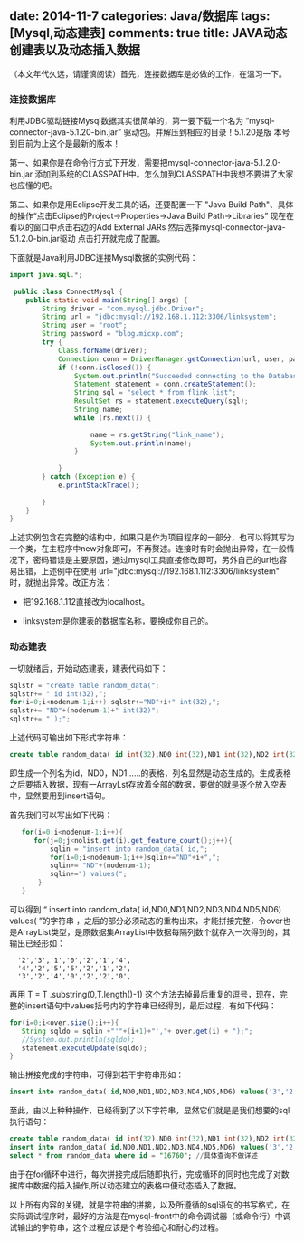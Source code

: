 ﻿date: 2014-11-7 
categories: Java/数据库
tags: [Mysql,动态建表]
comments: true
title: JAVA动态创建表以及动态插入数据
---

（本文年代久远，请谨慎阅读）首先，连接数据库是必做的工作，在温习一下。

### 连接数据库

利用JDBC驱动链接Mysql数据其实很简单的，第一要下载一个名为 “mysql-connector-java-5.1.20-bin.jar” 驱动包。并解压到相应的目录！5.1.20是版 本号到目前为止这个是最新的版本！

第一、如果你是在命令行方式下开发，需要把mysql-connector-java-5.1.2.0-bin.jar 添加到系统的CLASSPATH中。怎么加到CLASSPATH中我想不要讲了大家也应懂的吧。

第二、如果你是用Eclipse开发工具的话，还要配置一下 "Java Build Path"、具体的操作“点击Eclipse的Project->Properties->Java Build Path->Libraries” 现在在看以的窗口中点击右边的Add External JARs  然后选择mysql-connector-java-5.1.2.0-bin.jar驱动 点击打开就完成了配置。

下面就是Java利用JDBC连接Mysql数据的实例代码：

```java
import java.sql.*;   
  
 public class ConnectMysql {   
    public static void main(String[] args) {   
        String driver = "com.mysql.jdbc.Driver";   
        String url = "jdbc:mysql://192.168.1.112:3306/linksystem";   
        String user = "root";   
        String password = "blog.micxp.com";   
        try {   
            Class.forName(driver);   
            Connection conn = DriverManager.getConnection(url, user, password);   
            if (!conn.isClosed()) {   
                System.out.println("Succeeded connecting to the Database!");   
                Statement statement = conn.createStatement();   
                String sql = "select * from flink_list";   
                ResultSet rs = statement.executeQuery(sql);   
                String name;   
                while (rs.next()) {   
  
                    name = rs.getString("link_name");   
                    System.out.println(name);   
                }   
  
            }   
        } catch (Exception e) {   
            e.printStackTrace();   
  
        }    
    }   
} 
``` 

上述实例包含在完整的结构中，如果只是作为项目程序的一部分，也可以将其写为一个类，在主程序中new对象即可，不再赘述。连接时有时会抛出异常，在一般情况下，密码错误是主要原因，通过mysql工具直接修改即可，另外自己的url也容易出错，上述例中在使用 url="jdbc:mysql://192.168.1.112:3306/linksystem"  时，就抛出异常。改正方法：

- 把192.168.1.112直接改为localhost。

- linksystem是你建表的数据库名称，要换成你自己的。

### 动态建表

一切就绪后，开始动态建表，建表代码如下： 

```java
sqlstr = "create table random_data(";    
sqlstr+= " id int(32),";     
for(i=0;i<nodenum-1;i++) sqlstr+="ND"+i+" int(32),";     
sqlstr+= "ND"+(nodenum-1)+" int(32)";  
sqlstr+= " );";    
```

上述代码可输出如下形式字符串：

```sql
create table random_data( id int(32),ND0 int(32),ND1 int(32),ND2 int(32),ND3 int(32),ND4 int(32),ND5 int(32),ND6 int(32) );  
```

即生成一个列名为id，ND0，ND1......的表格，列名显然是动态生成的。生成表格之后要插入数据，现有一ArrayLst存放着全部的数据，要做的就是逐个放入空表中，显然要用到insert语句。

首先我们可以写出如下代码：

```java
   for(i=0;i<nodenum-1;i++){  
      for(j=0;j<nolist.get(i).get_feature_count();j++){  
          sqlin = "insert into random_data( id,";  
          for(i=0;i<nodenum-1;i++)sqlin+="ND"+i+",";  
          sqlin+= "ND"+(nodenum-1);  
          sqlin+=") values(";    
       }  
   }   
```

可以得到 “ insert into random_data( id,ND0,ND1,ND2,ND3,ND4,ND5,ND6) values( ”的字符串 ，之后的部分必须动态的重构出来，才能拼接完整，令over也是ArrayList类型，是原数据集ArrayList中数据每隔列数个就存入一次得到的，其输出已经形如：

      '2','3','1','0','2','1','4',  
      '4','2','5','6','2','1','2',  
      '3','2','4','0','2','2','0',  

再用 T = T .substring(0,T.length()-1) 这个方法去掉最后重复的逗号，现在，完整的insert语句中values括号内的字符串已经得到，最后过程，有如下代码：

```java
for(i=0;i<over.size();i++){  
   String sqldo = sqlin +"'"+(i+1)+"',"+ over.get(i) + ");";  
   //System.out.println(sqldo);   
   statement.executeUpdate(sqldo);             
}  
```

输出拼接完成的字符串，可得到若干字符串形如：       

```sql
insert into random_data( id,ND0,ND1,ND2,ND3,ND4,ND5,ND6) values('3','2','4','0','2','2','0');  
```
至此，由以上种种操作，已经得到了以下字符串，显然它们就是是我们想要的sql执行语句：

```sql
create table random_data( id int(32),ND0 int(32),ND1 int(32),ND2 int(32),ND3 int(32),ND4 int(32),ND5 int(32),ND6 int(32) );
insert into random_data( id,ND0,ND1,ND2,ND3,ND4,ND5,ND6) values('3','2','4','1','0','3','2');  
select * from random_data where id = "16760"; //具体查询不做详述  
```

由于在for循环中进行，每次拼接完成后随即执行，完成循环的同时也完成了对数据库中数据的插入操作,所以动态建立的表格中便动态插入了数据。

以上所有内容的关键，就是字符串的拼接，以及所遵循的sql语句的书写格式，在实际调试程序时，最好的方法是在mysql-front中的命令调试器（或命令行）中调试输出的字符串，这个过程应该是个考验细心和耐心的过程。

